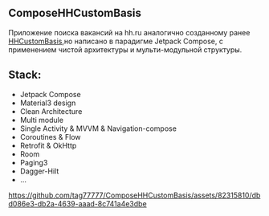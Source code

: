 ## ComposeHHCustomBasis

Приложение поиска вакансий на hh.ru аналогично созданному ранее [HHCustomBasis](https://github.com/tag77777/HHCustomBasis),но написано в парадигме Jetpack Compose, с применением чистой архитектуры и мульти-модульной структуры.

## Stack:
* Jetpack Compose
* Material3 design
* Clean Architecture
* Multi module
* Single Activity & MVVM & Navigation-compose
* Coroutines & Flow
* Retrofit & OkHttp
* Room
* Paging3
* Dagger-Hilt
* ...

https://github.com/tag77777/ComposeHHCustomBasis/assets/82315810/dbd086e3-db2a-4639-aaad-8c741a4e3dbe

